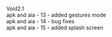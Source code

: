 Void2.1<br>
apk and aia - 13 - added gestures mode<br>
apk and aia - 14 - bug fixes<br>
apk and aia - 15 - added splash screen


